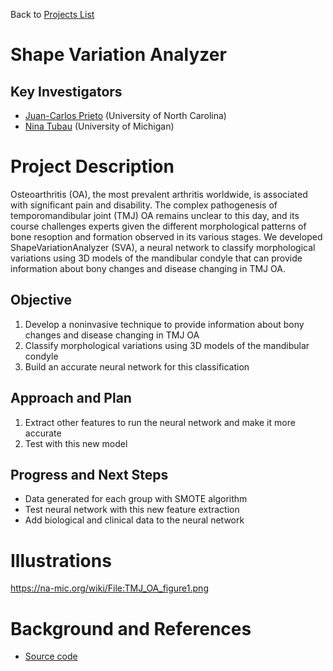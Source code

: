 Back to [Projects List](../../README.md#ProjectsList)

# Shape Variation Analyzer

## Key Investigators

- [Juan-Carlos Prieto](https://github.com/juanprietob) (University of North Carolina)
- [Nina Tubau](https://github.com/ninatubau) (University of Michigan) 

# Project Description

Osteoarthritis (OA), the most prevalent arthritis worldwide, is associated with significant pain and disability. The complex pathogenesis of temporomandibular joint (TMJ) OA remains unclear to this day, and its course challenges experts given the different morphological patterns of bone resoption and formation observed in its various stages. We developed ShapeVariationAnalyzer (SVA), a neural network to classify morphological variations using 3D models of the mandibular condyle that can provide information about bony changes and disease changing in TMJ OA.

## Objective

1. Develop a noninvasive technique to provide information about bony changes and disease changing in TMJ OA
2. Classify morphological variations using 3D models of the mandibular condyle
3. Build an accurate neural network for this classification

## Approach and Plan

1. Extract other features to run the neural network and make it more accurate
2. Test with this new model

## Progress and Next Steps

- Data generated for each group with SMOTE algorithm
- Test neural network with this new feature extraction
- Add biological and clinical data to the neural network

# Illustrations

https://na-mic.org/wiki/File:TMJ_OA_figure1.png

# Background and References

<!--Use this space for information that may help people better understand your project, like links to papers, source code, or data.-->

- [Source code](https://github.com/DCBIA-OrthoLab/ShapeVariationAnalyzer)
